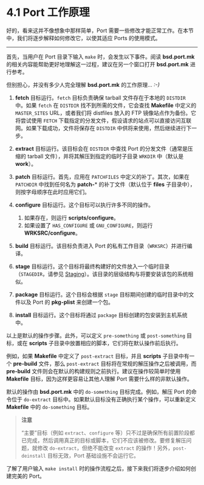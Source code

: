 # 4.1 Port 工作原理

好的，看来这并不像想象中那样简单，Port 需要一些修改才能正常工作。在本节中，我们将逐步解释如何修改它，以使其适应 Ports 的使用模式。

---

首先，当用户在 Port 目录下输入 `make` 时，会发生以下事件。阅读 **bsd.port.mk** 的相关内容能帮助更好地理解这一过程，建议在另一个窗口打开 **bsd.port.mk** 进行参考。

但别担心，并没有多少人完全理解 **bsd.port.mk** 的工作原理… *:-)*

1. **fetch** 目标运行。`fetch` 目标负责确保 tarball 文件存在于本地的 `DISTDIR` 中。如果 `fetch` 在 `DISTDIR` 找不到所需的文件，它会查找 **Makefile** 中定义的 `MASTER_SITES` URL，或者我们将 distfiles 放入的 FTP 镜像站点作为备份。它将尝试使用 `FETCH` 下载指定的分发文件，假设请求的站点可以直接访问互联网。如果下载成功，文件将保存在 `DISTDIR` 中供将来使用，然后继续进行下一步。
2. **extract** 目标运行。该目标会在 `DISTDIR` 中查找 Port 的分发文件（通常是压缩的 tarball 文件），并将其解压到指定的临时子目录 `WRKDIR` 中（默认是 **work**）。
3. **patch** 目标运行。首先，应用在 `PATCHFILES` 中定义的补丁。其次，如果在 `PATCHDIR` 中找到任何名为 **patch-**\* 的补丁文件（默认位于 **files** 子目录中），则按字母顺序在此时应用它们。
4. **configure** 目标运行。这个目标可以执行许多不同的操作。

   1. 如果存在，则运行 **scripts/configure**。
   2. 如果设置了 `HAS_CONFIGURE` 或 `GNU_CONFIGURE`，则运行 **WRKSRC/configure**。
5. **build** 目标运行。该目标负责进入 Port 的私有工作目录（`WRKSRC`）并进行编译。
6. **stage** 目标运行。这个目标将最终构建好的文件放入一个临时目录（`STAGEDIR`，请参见 [Staging](https://docs.freebsd.org/en/books/porters-handbook/special/#staging)）。该目录的层级结构与将要安装该包的系统相似。
7. **package** 目标运行。这个目标会根据 `stage` 目标期间创建的临时目录中的文件以及 Port 的 **pkg-plist** 来创建一个包。
8. **install** 目标运行。这个目标将通过 `package` 目标创建的包安装到主机系统中。

以上是默认的操作步骤。此外，可以定义 `pre-something` 或 `post-something` 目标，或在 **scripts** 子目录中放置相应的脚本，它们将在默认操作前后执行。

例如，如果 **Makefile** 中定义了 `post-extract` 目标，并且 **scripts** 子目录中有一个 **pre-build** 文件，那么 `post-extract` 目标将在常规的解压操作之后被调用，而 **pre-build** 文件则会在默认的构建规则之前执行。建议在操作较简单时使用 **Makefile** 目标，因为这样更容易让其他人理解 Port 需要什么样的非默认操作。

默认的操作由 **bsd.port.mk** 中的 `do-something` 目标完成。例如，解压 Port 的命令位于 `do-extract` 目标中。如果默认目标没有正确执行某个操作，可以重新定义 **Makefile** 中的 `do-something` 目标。

>**注意**
>
>“主要”目标（例如 `extract`、`configure` 等）只不过是确保所有前置阶段都已完成，然后调用真正的目标或脚本，它们不应该被修改。要修复解压问题，就修改 `do-extract`，但绝不能改变 `extract` 的操作！另外，`post-deinstall` 目标无效，Port 基础设施不会运行它。

了解了用户输入 `make install` 时的操作流程之后，接下来我们将逐步介绍如何创建完美的 Port。
